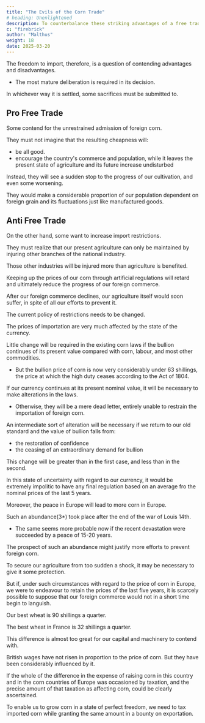 ```yaml
---
title: "The Evils of the Corn Trade"
# heading: Unenlightened
description: To counterbalance these striking advantages of a free trade in corn, what are the evils which are apprehended from it?
c: "firebrick"
author: "Malthus"
weight: 18
date: 2025-03-20
---
```



<!-- The more strongly the natural state of the country directs it to purchase foreign corn, the higher must be the protecting duty or the price of importation, in order to secure an independent supply.

the greater consequently will be the relative disadvantage which we shall suffer in our commerce with other countries. 

This drawback may ultimately be so great as to counterbalance the effects of our extraordinary skill, capital and machinery. -->

The freedom to import, therefore, is a question of contending advantages and disadvantages.
- The most mature deliberation is required in its decision.

In whichever way it is settled, some sacrifices must be submitted to. 


## Pro Free Trade

Some contend for the unrestrained admission of foreign corn.

They must not imagine that the resulting cheapness will:
- be all good. 
- encourage the country's commerce and population, while it leaves the present state of agriculture and its future increase undisturbed

Instead, they will see a sudden stop to the progress of our cultivation, and even some worsening.

 <!-- diminution of its actual state. -->

They would make a considerable proportion of our population dependent on foreign grain and its fluctuations just like manufactured goods. 

 <!-- of exposing them to those vicissitudes and changes in the channels of commerce to which manufacturing states are of necessity subject. -->


## Anti Free Trade

On the other hand, some want to increase import restrictions.

They must realize that our present agriculture can only be maintained by injuring other branches of the national industry.

Those other industries will be injured more than agriculture is benefited.

Keeping up the prices of our corn through artificial regulations will retard and ultimately reduce the progress of our foreign commerce. 

After our foreign commerce declines, our agriculture itself would soon suffer, in spite of all our efforts to prevent it.

<!-- If, on weighing fairly the good to be obtained and the sacrifices to be made for it, the legislature should determine to adhere to its present -->

The current policy of restrictions needs to be changed. 

<!-- , it should be observed, in reference to the mode of doing it, that the time chosen is by no means favourable for the adoption of such a system of regulations as will not need future alterations.  -->

<!-- The state of the currency must throw the most formidable obstacles in the way of all arrangements respecting  -->

The prices of importation are very much affected by the state of the currency. 

<!-- If we return to cash payments, while  -->

Little change will be required in the existing corn laws if the bullion continues of its present value compared with corn, labour, and most other commodities.
- But the bullion price of corn is now very considerably under 63 shillings, the price at which the high duty ceases according to the Act of 1804.

If our currency continues at its present nominal value, it will be necessary to make alterations in the laws.
- Otherwise, they will be a mere dead letter, entirely unable to restrain the importation of foreign corn.



An intermediate sort of alteration will be necessary if we return to our old standard and the value of bullion falls from:
- the restoration of confidence
- the ceasing of an extraordinary demand for bullion

This change will be greater than in the first case, and less than in the second.

In this state of uncertainty with regard to our currency, it would be extremely impolitic to have any final regulation based on an average fro the nominal prices of the last 5 years.

Moreover, the peace in Europe will lead to more corn in Europe. 

Such an abundance(3*) took place after the end of the war of Louis 14th.
- The same seems more probable now if the recent devastation were succeeded by a peace of 15-20 years.

The prospect of such an abundance might justify more efforts to prevent foreign corn.

To secure our agriculture from too sudden a shock, it may be necessary to give it some protection.

But if, under such circumstances with regard to the price of corn in Europe, we were to endeavour to retain the prices of the last five years, it is scarcely possible to suppose that our foreign commerce would not in a short time begin to languish. 

Our best wheat is 90 shillings a quarter.

The best wheat in France is 32 shillings a quarter.

This difference is almost too great for our capital and machinery to contend with. 

British wages have not risen in proportion to the price of corn. But they have been considerably influenced by it.

If the whole of the difference in the expense of raising corn in this country and in the corn countries of Europe was occasioned by taxation, and the precise amount of that taxation as affecting corn, could be clearly ascertained.

To enable us to grow corn in a state of perfect freedom, we need to tax imported corn while granting the same amount in a bounty on exportation.

<!-- The simple and obvious way of restoring things to their natural level and enabling us to grow corn, as  -->

